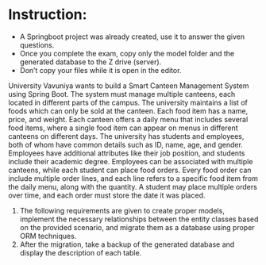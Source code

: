 # Instruction:

- A Springboot project was already created, use it to answer the given questions.
- Once you complete the exam, copy only the model folder and the generated database to the Z drive (server).
- Don’t copy your files while it is open in the editor.

University Vavuniya wants to build a Smart Canteen Management System using Spring Boot. The system must manage multiple canteens, each located in different parts of the campus. The university maintains a list of foods which can only be sold at the canteen. Each food item has a name, price, and weight. Each canteen offers a daily menu that includes several food items, where a single food item can appear on menus in different canteens on different days. The university has students and employees, both of whom have common details such as ID, name, age, and gender. Employees have additional attributes like their job position, and students include their academic degree. Employees can be associated with multiple canteens, while each student can place food orders. Every food order can include multiple order lines, and each line refers to a specific food item from the daily menu, along with the quantity. A student may place multiple orders over time, and each order must store the date it was placed.

1) The following requirements are given to create proper models, implement the necessary relationships between the entity classes based on the provided scenario, and migrate them as a database using proper ORM techniques.
2) After the migration, take a backup of the generated database and display the description of each table.